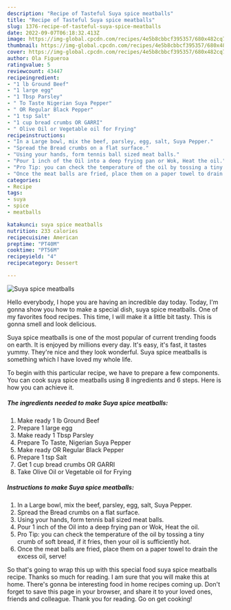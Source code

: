 ```yaml
---
description: "Recipe of Tasteful Suya spice meatballs"
title: "Recipe of Tasteful Suya spice meatballs"
slug: 1376-recipe-of-tasteful-suya-spice-meatballs
date: 2022-09-07T06:18:32.413Z
image: https://img-global.cpcdn.com/recipes/4e5b8cbbcf395357/680x482cq70/suya-spice-meatballs-recipe-main-photo.jpg
thumbnail: https://img-global.cpcdn.com/recipes/4e5b8cbbcf395357/680x482cq70/suya-spice-meatballs-recipe-main-photo.jpg
cover: https://img-global.cpcdn.com/recipes/4e5b8cbbcf395357/680x482cq70/suya-spice-meatballs-recipe-main-photo.jpg
author: Ola Figueroa
ratingvalue: 5
reviewcount: 43447
recipeingredient:
- "1 lb Ground Beef"
- "1 large egg"
- "1 Tbsp Parsley"
- " To Taste Nigerian Suya Pepper"
- " OR Regular Black Pepper"
- "1 tsp Salt"
- "1 cup bread crumbs OR GARRI"
- " Olive Oil or Vegetable oil for Frying"
recipeinstructions:
- "In a Large bowl, mix the beef, parsley, egg, salt, Suya Pepper."
- "Spread the Bread crumbs on a flat surface."
- "Using your hands, form tennis ball sized meat balls."
- "Pour 1 inch of the Oil into a deep frying pan or Wok, Heat the oil."
- "Pro Tip: you can check the temperature of the oil by tossing a tiny crumb of soft bread, if it fries, then your oil is sufficiently hot."
- "Once the meat balls are fried, place them on a paper towel to drain the excess oil, serve!"
categories:
- Recipe
tags:
- suya
- spice
- meatballs

katakunci: suya spice meatballs 
nutrition: 233 calories
recipecuisine: American
preptime: "PT40M"
cooktime: "PT56M"
recipeyield: "4"
recipecategory: Dessert

---
```



![Suya spice meatballs](https://img-global.cpcdn.com/recipes/4e5b8cbbcf395357/680x482cq70/suya-spice-meatballs-recipe-main-photo.jpg)

Hello everybody, I hope you are having an incredible day today. Today, I'm gonna show you how to make a special dish, suya spice meatballs. One of my favorites food recipes. This time, I will make it a little bit tasty. This is gonna smell and look delicious.



Suya spice meatballs is one of the most popular of current trending foods on earth. It is enjoyed by millions every day. It's easy, it's fast, it tastes yummy. They're nice and they look wonderful. Suya spice meatballs is something which I have loved my whole life.


To begin with this particular recipe, we have to prepare a few components. You can cook suya spice meatballs using 8 ingredients and 6 steps. Here is how you can achieve it.

<!--inarticleads1-->

##### The ingredients needed to make Suya spice meatballs:

1. Make ready 1 lb Ground Beef
1. Prepare 1 large egg
1. Make ready 1 Tbsp Parsley
1. Prepare  To Taste, Nigerian Suya Pepper
1. Make ready  OR Regular Black Pepper
1. Prepare 1 tsp Salt
1. Get 1 cup bread crumbs OR GARRI
1. Take  Olive Oil or Vegetable oil for Frying




<!--inarticleads2-->

##### Instructions to make Suya spice meatballs:

1. In a Large bowl, mix the beef, parsley, egg, salt, Suya Pepper.
1. Spread the Bread crumbs on a flat surface.
1. Using your hands, form tennis ball sized meat balls.
1. Pour 1 inch of the Oil into a deep frying pan or Wok, Heat the oil.
1. Pro Tip: you can check the temperature of the oil by tossing a tiny crumb of soft bread, if it fries, then your oil is sufficiently hot.
1. Once the meat balls are fried, place them on a paper towel to drain the excess oil, serve!




So that's going to wrap this up with this special food suya spice meatballs recipe. Thanks so much for reading. I am sure that you will make this at home. There's gonna be interesting food in home recipes coming up. Don't forget to save this page in your browser, and share it to your loved ones, friends and colleague. Thank you for reading. Go on get cooking!
